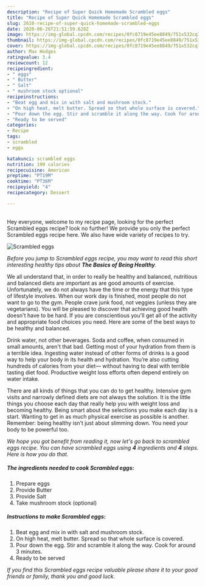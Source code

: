 ```yaml
---
description: "Recipe of Super Quick Homemade Scrambled eggs"
title: "Recipe of Super Quick Homemade Scrambled eggs"
slug: 2610-recipe-of-super-quick-homemade-scrambled-eggs
date: 2020-06-26T21:51:59.628Z
image: https://img-global.cpcdn.com/recipes/0fc8719e45ee8849/751x532cq70/scrambled-eggs-recipe-main-photo.jpg
thumbnail: https://img-global.cpcdn.com/recipes/0fc8719e45ee8849/751x532cq70/scrambled-eggs-recipe-main-photo.jpg
cover: https://img-global.cpcdn.com/recipes/0fc8719e45ee8849/751x532cq70/scrambled-eggs-recipe-main-photo.jpg
author: Max Hodges
ratingvalue: 3.4
reviewcount: 12
recipeingredient:
- " eggs"
- " Butter"
- " Salt"
- " mushroom stock optional"
recipeinstructions:
- "Beat egg and mix in with salt and mushroom stock."
- "On high heat, melt butter. Spread so that whole surface is covered."
- "Pour down the egg. Stir and scramble it along the way. Cook for around 3 minutes."
- "Ready to be served"
categories:
- Recipe
tags:
- scrambled
- eggs

katakunci: scrambled eggs 
nutrition: 199 calories
recipecuisine: American
preptime: "PT19M"
cooktime: "PT36M"
recipeyield: "4"
recipecategory: Dessert

---
```

<br>
Hey everyone, welcome to my recipe page, looking for the perfect Scrambled eggs recipe? look no further! We provide you only the perfect Scrambled eggs recipe here. We also have wide variety of recipes to try.
<br>


![Scrambled eggs](https://img-global.cpcdn.com/recipes/0fc8719e45ee8849/751x532cq70/scrambled-eggs-recipe-main-photo.jpg)

<i>Before you jump to Scrambled eggs recipe, you may want to read this short interesting healthy tips about <strong>The Basics of Being Healthy</strong>.</i>

We all understand that, in order to really be healthy and balanced, nutritious and balanced diets are important as are good amounts of exercise. Unfortunately, we do not always have the time or the energy that this type of lifestyle involves. When our work day is finished, most people do not want to go to the gym. People crave junk food, not veggies (unless they are vegetarians). You will be pleased to discover that achieving good health doesn't have to be hard. If you are conscientious you'll get all of the activity and appropriate food choices you need. Here are some of the best ways to be healthy and balanced.

Drink water, not other beverages. Soda and coffee, when consumed in small amounts, aren't that bad. Getting most of your hydration from them is a terrible idea. Ingesting water instead of other forms of drinks is a good way to help your body in its health and hydration. You’re also cutting hundreds of calories from your diet— without having to deal with terrible tasting diet food. Productive weight loss efforts often depend entirely on water intake.

There are all kinds of things that you can do to get healthy. Intensive gym visits and narrowly defined diets are not always the solution. It is the little things you choose each day that really help you with weight loss and becoming healthy. Being smart about the selections you make each day is a start. Wanting to get in as much physical exercise as possible is another. Remember: being healthy isn’t just about slimming down. You need your body to be powerful too. 


<i>We hope you got benefit from reading it, now let's go back to scrambled eggs recipe. You can have scrambled eggs using <strong>4</strong> ingredients and <strong>4</strong> steps. Here is how you do that.
</i>

##### The ingredients needed to cook Scrambled eggs:

1. Prepare  eggs
1. Provide  Butter
1. Provide  Salt
1. Take  mushroom stock (optional)


##### Instructions to make Scrambled eggs:

1. Beat egg and mix in with salt and mushroom stock.
1. On high heat, melt butter. Spread so that whole surface is covered.
1. Pour down the egg. Stir and scramble it along the way. Cook for around 3 minutes.
1. Ready to be served


<i>If you find this Scrambled eggs recipe valuable please share it to your good friends or family, thank you and good luck.</i>
